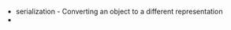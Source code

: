 * serialization - Converting an object to a different representation
* 
<!--stackedit_data:
eyJoaXN0b3J5IjpbLTEwMDY2OTM1NTBdfQ==
-->